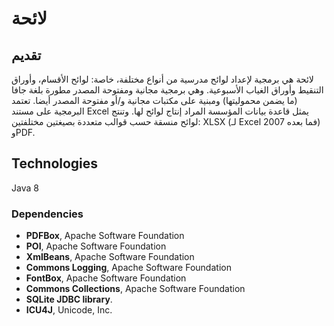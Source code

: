 # لائحة
## تقديم
لائحة هي برمجية لإعداد لوائح مدرسية من أنواع مختلفة، خاصة: لوائح الأقسام، وأوراق التنقيط وأوراق الغياب الأسبوعية. وهي برمجية مجانية ومفتوحة المصدر مطورة بلغة جافا (ما يضمن محموليتها) ومبنية على مكتبات مجانية و/أو مفتوحة المصدر أيضا.
تعتمد البرمجية على مستند Excel يمثل قاعدة بيانات المؤسسة المراد إنتاج لوائح لها. وتنتج لوائح منسقة حسب قوالب متعددة بصيغتين مختلفتين: XLSX (لـ Excel 2007 فما بعده) وPDF.
## Technologies
Java 8
### Dependencies
+ **PDFBox**, Apache Software Foundation
+ **POI**, Apache Software Foundation
+ **XmlBeans**, Apache Software Foundation
+ **Commons Logging**, Apache Software Foundation
+ **FontBox**, Apache Software Foundation
+ **Commons Collections**, Apache Software Foundation
+ **SQLite JDBC library**.
+ **ICU4J**, Unicode, Inc.
